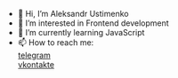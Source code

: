- 👋 Hi, I’m Aleksandr Ustimenko 
- 👀 I’m interested in Frontend development
- 🌱 I’m currently learning JavaScript
- 📫 How to reach me:\
[telegram](https://t.me/yst_al)\
[vkontakte](https://vk.com/yst_al)
